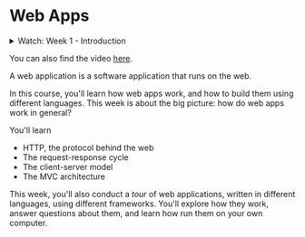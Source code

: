 # Web Apps

<details><summary>Watch: Week 1 - Introduction</summary>

<div style="position: relative; padding-bottom: 62.5%; height: 0;"><iframe src="https://youtu.be/GWHtHSXXhks" frameborder="0" webkitallowfullscreen mozallowfullscreen allowfullscreen style="position: absolute; top: 0; left: 0; width: 100%; height: 100%;"></iframe></div>

</details>

You can also find the video [here](https://youtu.be/GWHtHSXXhks).

A web application is a software application that runs on the web.

In this course, you'll learn how web apps work, and how to build them using
different languages. This week is about the big picture: how do web apps work in
general?

You'll learn

- HTTP, the protocol behind the web 
- The request-response cycle
- The client-server model
- The MVC architecture

This week, you'll also conduct a _tour_ of web applications, written in
different languages, using different frameworks. You'll explore how they work,
answer questions about them, and learn how run them on your own computer.
